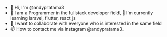 - 👋 Hi, I'm @andypratama3
- 👀 I am a Programmer in the fullstack developer field,
 🌱 I'm currently learning laravel, flutter, react js
- 💞️ I want to collaborate with everyone who is interested in the same field
- 📫 How to contact me via instagram @andypratama3_
